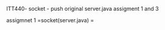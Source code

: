 ITT440-
socket - push original server.java 
assigment 1 and 3

assigmnet 1  =socket(server.java)
             =
